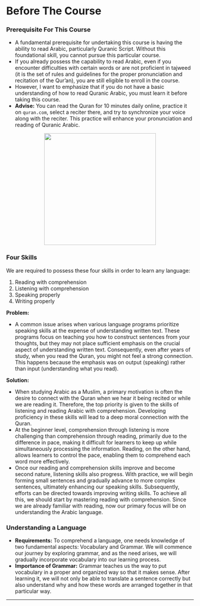 # Before The Course

### Prerequisite For This Course
- A fundamental prerequisite for undertaking this course is having the ability to read Arabic, particularly Quranic Script. Without this foundational skill, you cannot pursue this particular course.
- If you already possess the capability to read Arabic, even if you encounter difficulties with certain words or are not proficient in tajweed (it is the set of rules and guidelines for the proper pronunciation and recitation of the Qur’an), you are still eligible to enroll in the course.
- However, I want to emphasize that if you do not have a basic understanding of how to read Quranic Arabic, you must learn it before taking this course.
- **Advise:** You can read the Quran for 10 minutes daily online, practice it on `quran.com`, select a reciter there, and try to synchronize your voice along with the reciter. This practice will enhance your pronunciation and reading of Quranic Arabic.

<p align="center">
  <img src="https://github.com/mdfnam/QnA/assets/156814846/595dc351-9abb-4905-a16a-3d6fc76ceed3" width="300">
</p>

### Four Skills
We are required to possess these four skills in order to learn any language:
1. Reading with comprehension
2. Listening with comprehension
3. Speaking properly
4. Writing properly

**Problem:**
- A common issue arises when various language programs prioritize speaking skills at the expense of understanding written text. These programs focus on teaching you how to construct sentences from your thoughts, but they may not place sufficient emphasis on the crucial aspect of understanding written text. Consequently, even after years of study, when you read the Quran, you might not feel a strong connection. This happens because the emphasis was on output (speaking) rather than input (understanding what you read).

**Solution:**
- When studying Arabic as a Muslim, a primary motivation is often the desire to connect with the Quran when we hear it being recited or while we are reading it. Therefore, the top priority is given to the skills of listening and reading Arabic with comprehension. Developing proficiency in these skills will lead to a deep moral connection with the Quran.
- At the beginner level, comprehension through listening is more challenging than comprehension through reading, primarily due to the difference in pace, making it difficult for learners to keep up while simultaneously processing the information. Reading, on the other hand, allows learners to control the pace, enabling them to comprehend each word more effectively.
- Once our reading and comprehension skills improve and become second nature, listening skills also progress. With practice, we will begin forming small sentences and gradually advance to more complex sentences, ultimately enhancing our speaking skills. Subsequently, efforts can be directed towards improving writing skills. To achieve all this, we should start by mastering reading with comprehension. Since we are already familiar with reading, now our primary focus will be on understanding the Arabic language.

### Understanding a Language
- **Requirements:** To comprehend a language, one needs knowledge of two fundamental aspects: Vocabulary and Grammar. We will commence our journey by exploring grammar, and as the need arises, we will gradually incorporate vocabulary into our learning process.
- **Importance of Grammar:** Grammar teaches us the way to put vocabulary in a proper and organized way so that it makes sense. After learning it, we will not only be able to translate a sentence correctly but also understand why and how these words are arranged together in that particular way.

---
